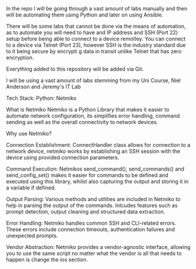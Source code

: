 In the repo I will be going through a vast amount of labs manually and then will be automating them using Python and later on using Ansible.

There will be some labs that cannot be done via the means of automation, as to automate you will need to have and IP address and SSH (Port 22) setup before being able to connect to a device remotley. You can connect to a device via Telnet (Port 23), however SSH is the industry standard due to it being secure by encrypti g data in transit unlike Telnet that has zero encryption.

Everything added to this repository will be added via Git.

I will be using a vast amount of labs stemming from my Uni Course, Niel Anderson and Jeremy's IT Lab

Tech Stack:
Python:
Netmiko

What is Netmiko
Netmiko is a Python Library that makes it easier to automate network configuration, its simplifies error handling, command sending as well as the overall connectivity to network devices.

Why use Netmiko?

Connection Establishment: ConnectHandler class allows for connection to a network device, netmiko works by establishing an SSH session with the device using provided connection parameters.

Command Execution: Netmikos send_command(), send_commands() and send_config_set() makes it easier for commands to be defined and executed using this library, whilst also capturing the output and storing it in a variable if defined.

Output Parsing: Various methods and utilities are included in Netmiko to help in parsing the output of the commands. Inlcudes features such as prompt detection, output cleaning and structured data extraction.

Error Handling: Netmiko handles common SSH and CLI-related errors. These errors include connection timeouts, authentication failures and unexpected prompts.

Vendor Abstraction: Netmiko provides a vendor-agnostic interface, allowing you to use the same script no matter what the vendor is all that needs to happen is change the ios section.
